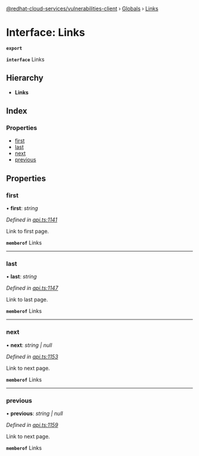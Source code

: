[@redhat-cloud-services/vulnerabilities-client](../README.md) › [Globals](../globals.md) › [Links](links.md)

# Interface: Links

**`export`** 

**`interface`** Links

## Hierarchy

* **Links**

## Index

### Properties

* [first](links.md#first)
* [last](links.md#last)
* [next](links.md#next)
* [previous](links.md#previous)

## Properties

###  first

• **first**: *string*

*Defined in [api.ts:1141](https://github.com/RedHatInsights/javascript-clients.gi/blob/master/packages/vulnerabilities/api.ts#L1141)*

Link to first page.

**`memberof`** Links

___

###  last

• **last**: *string*

*Defined in [api.ts:1147](https://github.com/RedHatInsights/javascript-clients.gi/blob/master/packages/vulnerabilities/api.ts#L1147)*

Link to last page.

**`memberof`** Links

___

###  next

• **next**: *string | null*

*Defined in [api.ts:1153](https://github.com/RedHatInsights/javascript-clients.gi/blob/master/packages/vulnerabilities/api.ts#L1153)*

Link to next page.

**`memberof`** Links

___

###  previous

• **previous**: *string | null*

*Defined in [api.ts:1159](https://github.com/RedHatInsights/javascript-clients.gi/blob/master/packages/vulnerabilities/api.ts#L1159)*

Link to next page.

**`memberof`** Links
